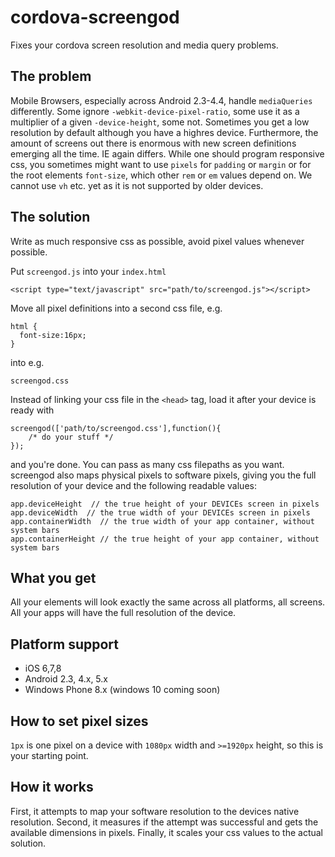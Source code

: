 # cordova-screengod
Fixes your cordova screen resolution and media query problems.

The problem
-----------
Mobile Browsers, especially across Android 2.3-4.4, handle ```mediaQueries``` differently. Some ignore ```-webkit-device-pixel-ratio```, some use it as a multiplier of a given ```-device-height```, some not. Sometimes you get a low resolution by default although you have a highres device. Furthermore, the amount of screens out there is enormous with new screen definitions emerging all the time. IE again differs. While one should program responsive css, you sometimes might want to use ```pixels``` for ```padding``` or ```margin``` or for the root elements ```font-size```, which other ```rem``` or ```em``` values depend on. We cannot use ```vh``` etc. yet as it is not supported by older devices.

The solution
------------
Write as much responsive css as possible, avoid pixel values whenever possible.

Put ```screengod.js``` into your ```index.html```

    <script type="text/javascript" src="path/to/screengod.js"></script>

Move all pixel definitions into a second css file, e.g.

    html {
      font-size:16px;
    }

into e.g.

    screengod.css
    
Instead of linking your css file in the ```<head>``` tag, load it after your device is ready with

    screengod(['path/to/screengod.css'],function(){
        /* do your stuff */
    });
    
and you're done. You can pass as many css filepaths as you want. screengod also maps physical pixels to software pixels, giving you the full resolution of your device and the following readable values:

    app.deviceHeight  // the true height of your DEVICEs screen in pixels
    app.deviceWidth  // the true width of your DEVICEs screen in pixels 
    app.containerWidth  // the true width of your app container, without system bars
    app.containerHeight // the true height of your app container, without system bars

What you get
------------
All your elements will look exactly the same across all platforms, all screens. All your apps will have the full resolution of the device.

Platform support
----------------
- iOS 6,7,8
- Android 2.3, 4.x, 5.x
- Windows Phone 8.x (windows 10 coming soon)

How to set pixel sizes
----------------------
```1px``` is one pixel on a device with ```1080px``` width and ```>=1920px``` height, so this is your starting point.

How it works
------------
First, it attempts to map your software resolution to the devices native resolution.
Second, it measures if the attempt was successful and gets the available dimensions in pixels.
Finally, it scales your css values to the actual solution.
